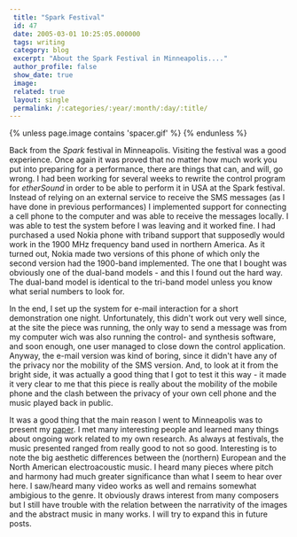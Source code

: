 ```yaml
---
 title: "Spark Festival"
 id: 47
 date: 2005-03-01 10:25:05.000000
 tags: writing
 category: blog
 excerpt: "About the Spark Festival in Minneapolis...."
 author_profile: false
 show_date: true
 image: 
 related: true
 layout: single
 permalink: /:categories/:year/:month/:day/:title/
---
```

{% unless page.image contains 'spacer.gif' %}
{% endunless %}

Back from the <em>Spark</em> festival in Minneapolis. Visiting the festival was a good experience. Once again it was proved that no matter how much work you put into preparing for a performance, there are things that can, and will, go wrong. I had been working for several weeks to rewrite the control program for <em>etherSound</em> in order to be able to perform it in USA at the Spark festival. Instead of relying on an external service to receive the SMS messages (as I have done in previous performances) I implemented support for connecting a cell phone to the computer and was able to receive the messages locally. I was able to test the system before I was leaving and it worked fine. I had purchased a used Nokia phone with triband support that supposedly would work in the 1900 MHz frequency band used in northern America. As it turned out, Nokia made two versions of this phone of which only the second version had the 1900-band implemented. The one that I bought was obviously one of the dual-band models - and this I found out the hard way. The dual-band model is identical to the tri-band model unless you know what serial numbers to look for.


In the end, I set up the system for e-mail interaction for a short demonstration one night. Unfortunately, this didn't work out very well since, at the site the piece was running, the only way to send a message was from my computer wich was also running the control- and synthesis software, and soon enough, one user managed to close down the control application. Anyway, the e-mail version was kind of boring, since it didn't have any of the privacy nor the mobility of the SMS version. And, to look at it from the bright side, it was actually a good thing that I got to test it this way - it made it very clear to me that this piece is really about the mobility of the mobile phone and the clash between the privacy of your own cell phone and the music played back in public.


It was a good thing that the main reason I went to Minneapolis was to present my <a href="http://www.henrikfrisk.com/index.jsp?id=docs&amp;field=id&amp;query=7">paper</a>. I met many interesting people and learned many things about ongoing work related to my own research. As always at festivals, the music presented ranged from really good to not so good. Interesting is to note the big aesthetic differences between the (northern) European and the North American electroacoustic music. I heard many pieces where pitch and harmony had much greater significance than what I seem to hear over here. I saw/heard many video works as well and remains somewhat ambigious to the genre. It obviously draws interest from many composers but I still have trouble with the relation between the narrativity of the images and the abstract music in many works. I will try to expand this in future posts.
